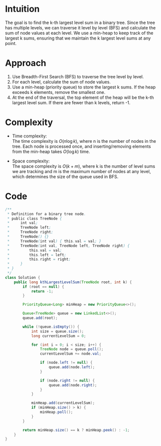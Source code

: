 # Intuition
The goal is to find the k-th largest level sum in a binary tree. Since the tree has multiple levels, we can traverse it level by level (BFS) and calculate the sum of node values at each level. We use a min-heap to keep track of the largest k sums, ensuring that we maintain the k largest level sums at any point.

# Approach
1. Use Breadth-First Search (BFS) to traverse the tree level by level.
2. For each level, calculate the sum of node values.
3. Use a min-heap (priority queue) to store the largest k sums. If the heap exceeds k elements, remove the smallest one.
4. At the end of the traversal, the top element of the heap will be the k-th largest level sum. If there are fewer than k levels, return -1.

# Complexity
- Time complexity:  
  The time complexity is $O(n \log k)$, where n is the number of nodes in the tree. Each node is processed once, and inserting/removing elements from the min-heap takes $O(\log k)$ time.

- Space complexity:  
  The space complexity is $O(k + m)$, where k is the number of level sums we are tracking and m is the maximum number of nodes at any level, which determines the size of the queue used in BFS.

# Code
```java
/**
 * Definition for a binary tree node.
 * public class TreeNode {
 *     int val;
 *     TreeNode left;
 *     TreeNode right;
 *     TreeNode() {}
 *     TreeNode(int val) { this.val = val; }
 *     TreeNode(int val, TreeNode left, TreeNode right) {
 *         this.val = val;
 *         this.left = left;
 *         this.right = right;
 *     }
 * }
 */
class Solution {
    public long kthLargestLevelSum(TreeNode root, int k) {
        if (root == null) {
            return -1;
        }

        PriorityQueue<Long> minHeap = new PriorityQueue<>();

        Queue<TreeNode> queue = new LinkedList<>();
        queue.add(root);

        while (!queue.isEmpty()) {
            int size = queue.size();
            long currentLevelSum = 0;

            for (int i = 0; i < size; i++) {
                TreeNode node = queue.poll();
                currentLevelSum += node.val;

                if (node.left != null) {
                    queue.add(node.left);
                }

                if (node.right != null) {
                    queue.add(node.right);
                }
            }

            minHeap.add(currentLevelSum);
            if (minHeap.size() > k) {
                minHeap.poll();
            }
        }

        return minHeap.size() == k ? minHeap.peek() : -1;
    }
}
```